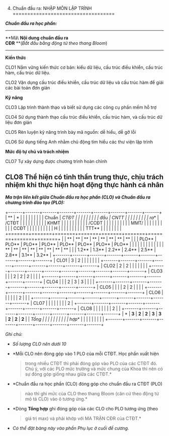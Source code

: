 4. Chuẩn đầu ra: NHẬP MÔN LẬP TRÌNH
===================================

***Chuẩn đầu ra học phần:***

  ----------------------------------------------------------------------------------------------------------------------------------
  **Mã\                              **Nội dung chuẩn đầu ra\
  CĐR**                              **(*Bắt đầu bằng động từ theo thang Bloom*)
  ---------------------------------- -----------------------------------------------------------------------------------------------
  **Kiến thức**                      

  CLO1                               Nắm vững kiến thức cơ bản: kiểu dữ liệu, cấu trúc điều khiển, cấu trúc hàm, cấu trúc dữ liệu.

  CLO2                               Vận dụng cấu trúc điều khiển, cấu trúc dữ liệu và cấu trúc hàm để giải các bài toán đơn giản

  **Kỹ năng**                        

  CLO3                               Lập trình thành thạo và biết sử dụng các công cụ phần mềm hỗ trợ

  CLO4                               Sử dụng thành thạo cấu trúc điều khiển, cấu trúc hàm, và cấu trúc dữ liệu đơn giản

  CLO5                               Rèn luyện kỹ năng trình bày mã nguồn: dễ hiểu, dễ gỡ lỗi

  CLO6                               Sử dụng tiếng Anh nhằm chủ động tìm hiểu các thư viện lập trình

  **Mức độ tự chủ và trách nhiệm**   

  CLO7                               Tự xây dựng được chương trình hoàn chỉnh

  CLO8                               Thể hiện có tinh thần trung thực, chịu trách nhiệm khi thực hiện hoạt động thực hành cá nhân
  ----------------------------------------------------------------------------------------------------------------------------------

***Ma trận liên kết giữa Chuẩn đầu ra học phần (CLO) và Chuẩn đầu ra
chương trình đào tạo (PLO):***

+-------+-------+-------+-------+-------+-------+-------+-------+-------+
| **    | *     |       |       |       |       |       |       |       |
| Chuẩn | *CTĐT |       |       |       |       |       |       |       |
| đầu   | CNTT  |       |       |       |       |       |       |       |
| ra**  | /CTĐT |       |       |       |       |       |       |       |
|       | KHMT  |       |       |       |       |       |       |       |
|       | /CCĐT |       |       |       |       |       |       |       |
|       | MMT/  |       |       |       |       |       |       |       |
|       | CCĐT  |       |       |       |       |       |       |       |
|       | H     |       |       |       |       |       |       |       |
|       | TTT** |       |       |       |       |       |       |       |
+=======+=======+=======+=======+=======+=======+=======+=======+=======+
|       | **    | **    | **    | **    | **    | **    | **    | **    |
|       | PLO** | PLO** | PLO** | PLO** | PLO** | PLO** | PLO** | PLO** |
|       |       |       |       |       |       |       |       |       |
|       | **    | **    | **    | **    | **    | **    | **    | **    |
|       | 1.2** | 1.3** | 2.2** | 2.4** | 2.5** | 2.8** | 3.1** | 3.2** |
+-------+-------+-------+-------+-------+-------+-------+-------+-------+
| CLO1  | 3     | 2     |       |       |       |       |       |       |
+-------+-------+-------+-------+-------+-------+-------+-------+-------+
| CLO2  | 2     | 2     |       |       |       |       |       |       |
+-------+-------+-------+-------+-------+-------+-------+-------+-------+
| CLO3  |       |       | 2     | 2     | 2     |       |       |       |
+-------+-------+-------+-------+-------+-------+-------+-------+-------+
| CLO4  |       |       | 2     | 3     | 3     |       |       |       |
+-------+-------+-------+-------+-------+-------+-------+-------+-------+
| CLO5  |       |       |       | 2     | 2     |       |       |       |
+-------+-------+-------+-------+-------+-------+-------+-------+-------+
| CLO6  |       |       |       |       |       | 2     |       |       |
+-------+-------+-------+-------+-------+-------+-------+-------+-------+
| CLO7  |       |       |       |       |       |       |       | 2     |
+-------+-------+-------+-------+-------+-------+-------+-------+-------+
| CLO8  |       |       |       |       |       |       | 2     |       |
+-------+-------+-------+-------+-------+-------+-------+-------+-------+
| *     | **3** | **2** | **2** | **3** | **3** | **2** | **2** | **2** |
| *Tổng |       |       |       |       |       |       |       |       |
| hợp** |       |       |       |       |       |       |       |       |
+-------+-------+-------+-------+-------+-------+-------+-------+-------+

*Ghi chú:*

-   *Số lượng CLO nên dưới 10*

-   *Mỗi CLO nên đóng góp vào 1 PLO của mỗi CTĐT. Học phần xuất hiện
    > trong nhiều CTĐT thì phải đóng góp vào PLO của các CTĐT đó. Chú ý,
    > với các PLO mức trường và mức chung của Khoa thì nên có sự đóng
    > góp giống nhau giữa các CTĐT.*

-   *Chuẩn đầu ra học phần (CLO) đóng góp cho chuẩn đầu ra CTĐT (PLO)
    > nào thì ghi mức của CLO theo thang Bloom (căn cứ theo động từ mô
    > tả CLO) vào ô tương ứng.*

-   *Dòng **Tổng hợp** ghi đóng góp của các CLO cho PLO tương ứng (theo
    > giá trị max) và phải khớp với MA TRẬN CĐR của CTĐT.*

-   *Có thể đặt bảng này vào phần Phụ lục ở cuối đề cương.*

